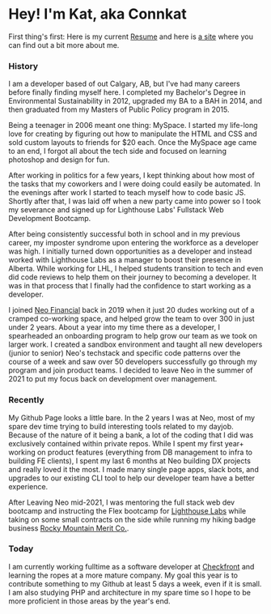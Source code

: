 # Hey! I'm Kat, aka Connkat

First thing's first: Here is my current [Resume](https://github.com/connkat/Resume/blob/master/KConnolly.pdf) and here is [a site](http://connkat.com) where you can find out a bit more about me. 

### History 

I am a developer based of out Calgary, AB, but I've had many careers before finally finding myself here. I completed my Bachelor's Degree in Environmental Sustainability in 2012, upgraded my BA to a BAH in 2014, and then graduated from my Masters of Public Policy program in 2015. 

Being a teenager in 2006 meant one thing: MySpace. I started my life-long love for creating by figuring out how to manipulate the HTML and CSS and sold custom layouts to friends for $20 each. Once the MySpace age came to an end, I forgot all about the tech side and focused on learning photoshop and design for fun. 

After working in politics for a few years, I kept thinking about how most of the tasks that my coworkers and I were doing could easily be automated. In the evenings after work I started to teach myself how to code basic JS. Shortly after that, I was laid off when a new party came into power so I took my severance and signed up for Lighthouse Labs' Fullstack Web Development Bootcamp. 

After being consistently successful both in school and in my previous career, my imposter syndrome upon entering the workforce as a developer was high. I initially turned down opportunities as a developer and instead worked with Lighthouse Labs as a manager to boost their presence in Alberta. While working for LHL, I helped students transition to tech and even did code reviews to help them on their journey to becoming a developer. It was in that process that I finally had the confidence to start working as a developer. 

I joined [Neo Financial](http://neofinancial.com) back in 2019 when it just 20 dudes working out of a cramped co-working space, and helped grow the team to over 300 in just under 2 years. About a year into my time there as a developer, I spearheaded an onboarding program to help grow our team as we took on larger work. I created a sandbox environment and taught all new developers (junior to senior) Neo's techstack and specific code patterns over the course of a week and saw over 50 developers successfully go through my program and join product teams. I decided to leave Neo in the summer of 2021 to put my focus back on development over management. 

### Recently

My Github Page looks a little bare. In the 2 years I was at Neo, most of my spare dev time trying to build interesting tools related to my dayjob. Because of the nature of it being a bank, a lot of the coding that I did was exclusively contained within private repos. While I spent my first year+ working on product features (everything from DB management to infra to building FE clients), I spent my last 6 months at Neo building DX projects and really loved it the most. I made many single page apps, slack bots, and upgrades to our existing CLI tool to help our developer team have a better experience.

After Leaving Neo mid-2021, I was mentoring the full stack web dev bootcamp and instructing the Flex bootcamp for [Lighthouse Labs](http://lighthouselabs.ca) while taking on some small contracts on the side while running my hiking badge business [Rocky Mountain Merit Co.](https://www.instagram.com/rockymountainmeritco).

### Today

I am currently working fulltime as a software developer at [Checkfront](http://checkfront.com) and learning the ropes at a more mature company. My goal this year is to contribute something to my Github at least 5 days a week, even if it is small. I am also studying PHP and architecture in my spare time so I hope to be more proficient in those areas by the year's end. 
